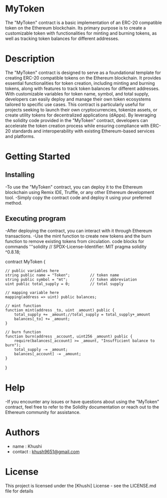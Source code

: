 # MyToken
The "MyToken" contract is a basic implementation of an ERC-20 compatible token on the Ethereum blockchain.
Its primary purpose is to create a customizable token with functionalities for minting and burning tokens, 
as well as tracking token balances for different addresses.

# Description
The "MyToken" contract is designed to serve as a foundational template for creating ERC-20 compatible tokens on the Ethereum blockchain. 
It provides essential functionalities for token creation, including minting and burning tokens, along with features to track token balances for different addresses. 
With customizable variables for token name, symbol, and total supply, developers can easily deploy and manage their own token ecosystems tailored to specific use cases. 
This contract is particularly useful for projects seeking to launch their own cryptocurrencies, tokenize assets, or create utility tokens for decentralized 
applications (dApps). By leveraging the solidity code provided in the "MyToken" contract, developers can accelerate the token creation process while ensuring compliance 
with ERC-20 standards and interoperability with existing Ethereum-based services and platforms.

# Getting Started
## Installing
-To use the "MyToken" contract, you can deploy it to the Ethereum blockchain using Remix IDE, Truffle, or any other Ethereum development tool.
-Simply copy the contract code and deploy it using your preferred method.

## Executing program
-After deploying the contract, you can interact with it through Ethereum transactions.
-Use the mint function to create new tokens and the burn function to remove existing tokens from circulation.
code blocks for commands
'''solidity
// SPDX-License-Identifier: MIT
pragma solidity ^0.8.18;

contract MyToken {

    // public variables here
    string public name = "Token";         // token name
    string public symbol = "mt";          // token abbreviation
    uint public total_supply = 0;         // total supply

    // mapping variable here
    mapping(address => uint) public balances;

    // mint function
    function mint(address _to, uint _amount) public {
        total_supply += _amount;//total_supply = total_supply+_amount
        balances[_to] += _amount;
    }

    // burn function
    function burn(address _account, uint256 _amount) public {
        require(balances[_account] >= _amount, "Insufficient balance to burn");
        total_supply -= _amount;
        balances[_account] -= _amount;
    }
}

# Help
-If you encounter any issues or have questions about using the "MyToken" contract, feel free to refer to the Solidity documentation or reach out 
to the Ethereum community for assistance.

# Authors
- name : Khushi
- contact : khush9651@gmail.com

# License
This project is licensed under the [Khushi] License - see the LICENSE.md file for details
